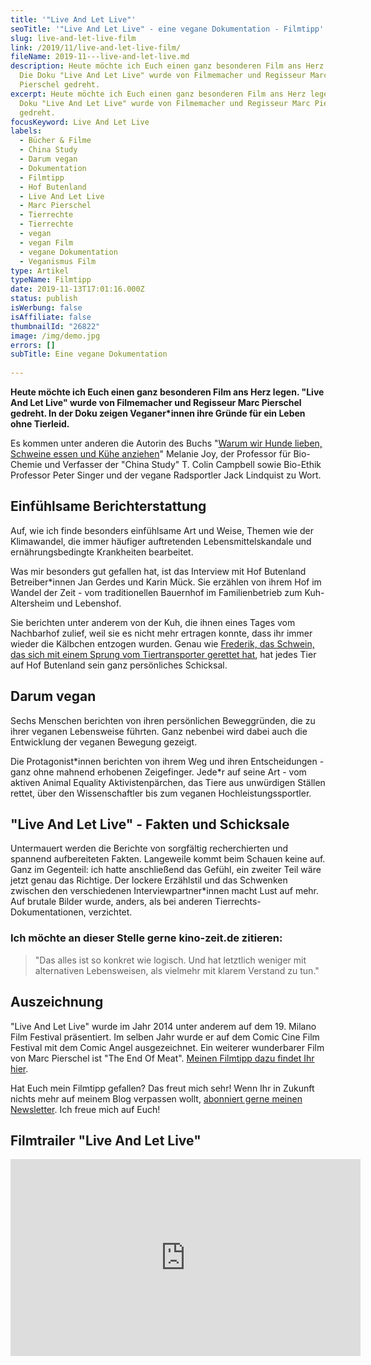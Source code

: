 ```yaml
---
title: '"Live And Let Live"'
seoTitle: '"Live And Let Live" - eine vegane Dokumentation - Filmtipp'
slug: live-and-let-live-film
link: /2019/11/live-and-let-live-film/
fileName: 2019-11---live-and-let-live.md
description: Heute möchte ich Euch einen ganz besonderen Film ans Herz legen.
  Die Doku "Live And Let Live" wurde von Filmemacher und Regisseur Marc
  Pierschel gedreht.
excerpt: Heute möchte ich Euch einen ganz besonderen Film ans Herz legen. Die
  Doku "Live And Let Live" wurde von Filmemacher und Regisseur Marc Pierschel
  gedreht.
focusKeyword: Live And Let Live
labels:
  - Bücher & Filme
  - China Study
  - Darum vegan
  - Dokumentation
  - Filmtipp
  - Hof Butenland
  - Live And Let Live
  - Marc Pierschel
  - Tierrechte
  - Tierrechte
  - vegan
  - vegan Film
  - vegane Dokumentation
  - Veganismus Film
type: Artikel
typeName: Filmtipp
date: 2019-11-13T17:01:16.000Z
status: publish
isWerbung: false
isAffiliate: false
thumbnailId: "26822"
image: /img/demo.jpg
errors: []
subTitle: Eine vegane Dokumentation
  
---
```


**Heute möchte ich Euch einen ganz besonderen Film ans Herz legen. "Live And Let
Live" wurde von Filmemacher und Regisseur Marc Pierschel gedreht. In der Doku
zeigen Veganer\*innen ihre Gründe für ein Leben ohne Tierleid.**

Es kommen unter anderen die Autorin des Buchs
"[Warum wir Hunde lieben, Schweine essen und Kühe anziehen](/2019/03/warum-wir-hunde-lieben-schweine-essen-und-kuehe-anziehen/)"
Melanie Joy, der Professor für Bio-Chemie und Verfasser der "China Study" T.
Colin Campbell sowie Bio-Ethik Professor Peter Singer und der vegane Radsportler
Jack Lindquist zu Wort.

## Einfühlsame Berichterstattung

Auf, wie ich finde besonders einfühlsame Art und Weise, Themen wie der
Klimawandel, die immer häufiger auftretenden Lebensmittelskandale und
ernährungsbedingte Krankheiten bearbeitet.

Was mir besonders gut gefallen hat, ist das Interview mit Hof Butenland
Betreiber\*innen Jan Gerdes und Karin Mück. Sie erzählen von ihrem Hof im Wandel
der Zeit - vom traditionellen Bauernhof im Familienbetrieb zum Kuh-Altersheim
und Lebenshof.

Sie berichten unter anderem von der Kuh, die ihnen eines Tages vom Nachbarhof
zulief, weil sie es nicht mehr ertragen konnte, dass ihr immer wieder die
Kälbchen entzogen wurden. Genau wie
[Frederik, das Schwein, das sich mit einem Sprung vom Tiertransporter gerettet hat](/2019/08/das-gluecksferkel-von-hof-butenland/),
hat jedes Tier auf Hof Butenland sein ganz persönliches Schicksal.

## Darum vegan

Sechs Menschen berichten von ihren persönlichen Beweggründen, die zu ihrer
veganen Lebensweise führten. Ganz nebenbei wird dabei auch die Entwicklung der
veganen Bewegung gezeigt.

Die Protagonist\*innen berichten von ihrem Weg und ihren Entscheidungen - ganz
ohne mahnend erhobenen Zeigefinger. Jede\*r auf seine Art - vom aktiven Animal
Equality Aktivistenpärchen, das Tiere aus unwürdigen Ställen rettet, über den
Wissenschaftler bis zum veganen Hochleistungssportler.

## "Live And Let Live" - Fakten und Schicksale

Untermauert werden die Berichte von sorgfältig recherchierten und spannend
aufbereiteten Fakten. Langeweile kommt beim Schauen keine auf. Ganz im
Gegenteil: ich hatte anschließend das Gefühl, ein zweiter Teil wäre jetzt genau
das Richtige. Der lockere Erzählstil und das Schwenken zwischen den
verschiedenen Interviewpartner\*innen macht Lust auf mehr. Auf brutale Bilder
wurde, anders, als bei anderen Tierrechts-Dokumentationen, verzichtet.

### Ich möchte an dieser Stelle gerne kino-zeit.de zitieren:

> "Das alles ist so konkret wie logisch. Und hat letztlich weniger mit
> alternativen Lebensweisen, als vielmehr mit klarem Verstand zu tun."

## Auszeichnung

"Live And Let Live" wurde im Jahr 2014 unter anderem auf dem 19. Milano Film
Festival präsentiert. Im selben Jahr wurde er auf dem Comic Cine Film Festival
mit dem Comic Angel ausgezeichnet. Ein weiterer wunderbarer Film von Marc
Pierschel ist "The End Of Meat".
[Meinen Filmtipp dazu findet Ihr hier](/2020/02/the-end-of-meat/).

Hat Euch mein Filmtipp gefallen? Das freut mich sehr! Wenn Ihr in Zukunft nichts
mehr auf meinem Blog verpassen wollt,
[abonniert gerne meinen Newsletter](#newsletter). Ich freue mich auf Euch!

## Filmtrailer "Live And Let Live"

<iframe src="https://www.youtube.com/embed/We5zOxfp7S0" width="560" height="315" frameborder="0" allowfullscreen="allowfullscreen" data-mce-fragment="1"></iframe>

  
